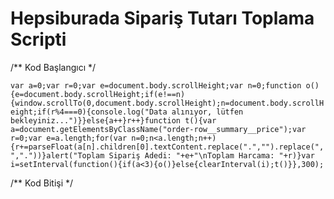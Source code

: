 # Hepsiburada Sipariş Tutarı Toplama Scripti

/** Kod Başlangıcı */

`var a=0;var r=0;var e=document.body.scrollHeight;var n=0;function o(){e=document.body.scrollHeight;if(e!==n){window.scrollTo(0,document.body.scrollHeight);n=document.body.scrollHeight;if(r%4===0){console.log("Data alınıyor, lütfen bekleyiniz...")}}else{a++}r++}function t(){var a=document.getElementsByClassName("order-row__summary__price");var r=0;var e=a.length;for(var n=0;n<a.length;n++){r+=parseFloat(a[n].children[0].textContent.replace(".","").replace(",","."))}alert("Toplam Sipariş Adedi: "+e+"\nToplam Harcama: "+r)}var i=setInterval(function(){if(a<3){o()}else{clearInterval(i);t()}},300);`

/** Kod Bitişi */
